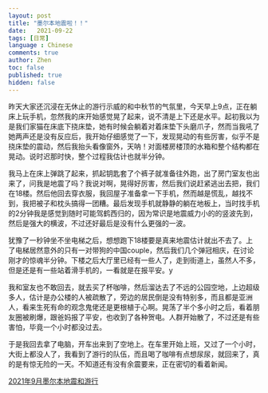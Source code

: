 ```yaml
---
layout: post
title: "墨尔本地震啦！！"
date:   2021-09-22
tags: [日常]
language : Chinese
comments: true
author: Zhen
toc: false
published: true
hidden: false
---
```

昨天大家还沉浸在无休止的游行示威的和中秋节的气氛里，今天早上9点，正在躺床上玩手机，忽然我的床开始感觉晃了起来，说不清是上下还是水平。起初我以为是我们家猫在床底下挠床垫，她有时候会躺着对着床垫下头磨爪子，然而当我吼了她两声还是没有反应后，我开始仔细感觉了一下，发现晃动的有些厉害，似乎不是挠床垫的震动，然后我抬头看像窗外，天呐！对面楼房楼顶的水箱和整个结构都在晃动。说时迟那时快，整个过程我估计也就半分钟。

我马上在床上弹跳了起来，抓起钥匙套了个裤子就准备往外跑，出了房门室友也出来了，问我是地震了吗？我说对啊，晃得好厉害，然后我们说赶紧逃出去把，我们在18楼。然后他回去穿衣服，我回屋子准备拿一下手机，然而越是慌乱，越找不到，我把被子和枕头搞得一团糟。最后发现手机就静静的躺在地板上，当时找手机的2分钟我是感觉到随时可能驾鹤西归的，因为常识是地震威力小的的竖波先到，然后是强大的横波，不过还好最后是没有什么更强的一波。

犹豫了一秒钟坐不坐电梯之后，想想跑下18楼要是真来地震估计就出不去了。上了电梯居然意外的只有一对带狗的中国couple，然后我们几个弹冠相庆，在讨论刚才的惊魂半分钟。下楼之后大厅里已经有一些人了，走到街道上，虽然人不多，但是还是有一些站着滑手机的，一看就是在报平安。y

我和室友也不敢回去，就去买了杯咖啡，然后溜达去了不远的公园空地，上边超级多人，估计是办公楼的人被疏散了，旁边的居民倒是没有特别多，而且都是亚洲人，看来生死有命的观念鬼佬还是更根植于心啊。晃荡了半个多小时之后，看着朋友圈被刷爆，跟爸妈报了平安，也收到了各种贺电。人群开始散了，不过还是有些害怕，毕竟一个小时都没过去。

于是我回去拿了电脑，开车出来到了空地上。在车里开始上班，又过了一个小时，大街上都没人了，我看到了游行的队伍，而且喝了咖啡有点想尿尿，就回来了，真的是有惊无险的一天。不知道还有没有余震要来，正在密切的看着新闻。

[2021年9月墨尔本地震和游行](https://youtu.be/vTQiKBBLnuY)
<!--stackedit_data:
eyJoaXN0b3J5IjpbOTU4NDI4MDI0LDUwNTgwMDIxNiwxNjA5ND
I1MTk1XX0=
-->